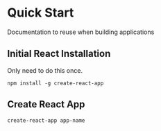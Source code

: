# Quick Start
Documentation to reuse when building applications

## Initial React Installation
Only need to do this once.
```
npm install -g create-react-app
```

## Create React App
```
create-react-app app-name
```